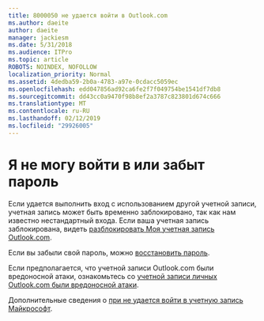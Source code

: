 ```yaml
---
title: 8000050 не удается войти в Outlook.com
ms.author: daeite
author: daeite
manager: jackiesm
ms.date: 5/31/2018
ms.audience: ITPro
ms.topic: article
ROBOTS: NOINDEX, NOFOLLOW
localization_priority: Normal
ms.assetid: 4dedba59-2b0a-4783-a97e-0cdacc5059ec
ms.openlocfilehash: edd047856ad92ca6fe2f7f049754be1541df7db8
ms.sourcegitcommit: dd43cc0a9470f98b8ef2a3787c823801d674c666
ms.translationtype: MT
ms.contentlocale: ru-RU
ms.lasthandoff: 02/12/2019
ms.locfileid: "29926005"
---
```

# <a name="i-cant-sign-in-or-forgot-my-password"></a>Я не могу войти в или забыт пароль

Если удается выполнить вход с использованием другой учетной записи, учетная запись может быть временно заблокировано, так как нам известно нестандартный входа. Если ваша учетная запись заблокирована, видеть [разблокировать Моя учетная запись Outlook.com](https://go.microsoft.com/fwlink/p/?linkid=2001800&amp;clcid=0x409).
  
Если вы забыли свой пароль, можно [восстановить пароль](https://go.microsoft.com/fwlink/p/?linkid=841909).
  
Если предполагается, что учетной записи Outlook.com были вредоносной атаки, ознакомьтесь со [учетной записи личных Outlook.com были вредоносной атаки](https://go.microsoft.com/fwlink/p/?linkid=874366).
  
Дополнительные сведения о [при не удается войти в учетную запись Майкрософт](https://go.microsoft.com/fwlink/p/?linkid=842227).
  

